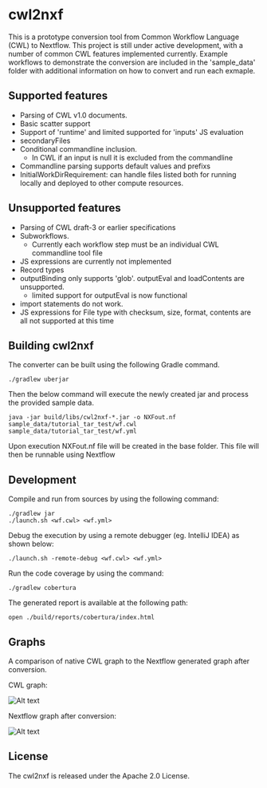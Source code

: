 cwl2nxf
========

This is a prototype conversion tool from Common Workflow Language (CWL) to Nextflow. This project is still under active development, with a number of common CWL features implemented currently. Example workflows to demonstrate the conversion are included in the 'sample_data' folder with additional information on how to convert and run each exmaple. 

Supported features
-----------
* Parsing of CWL v1.0 documents. 
* Basic scatter support
* Support of 'runtime' and limited supported for 'inputs' JS evaluation
* secondaryFiles
* Conditional commandline inclusion.
	* In CWL if an input is null it is excluded from the commandline
* Commandline parsing supports default values and prefixs 
* InitialWorkDirRequirement: can handle files listed both for running locally and deployed to other compute resources. 

Unsupported features
-----------
* Parsing of CWL draft-3 or earlier specifications
* Subworkflows.
	* Currently each workflow step must be an individual CWL commandline tool file
* JS expressions are currently not implemented
* Record types
* outputBinding only supports 'glob'. outputEval and loadContents are unsupported.
	* limited support for outputEval is now functional
* import statements do not work.
* JS expressions for File type with checksum, size, format, contents are all not supported at this time

Building cwl2nxf
-----------

The converter can be built using the following Gradle command. 
```
./gradlew uberjar
```

Then the below command will execute the newly created jar and process the provided sample data.
```
java -jar build/libs/cwl2nxf-*.jar -o NXFout.nf sample_data/tutorial_tar_test/wf.cwl sample_data/tutorial_tar_test/wf.yml 
```
Upon execution NXFout.nf file will be created in the base folder. This file will then be runnable using Nextflow


Development 
-----------

Compile and run from sources by using the following command:

```
./gradlew jar 
./launch.sh <wf.cwl> <wf.yml>
````

Debug the execution by using a remote debugger (eg. IntelliJ IDEA) as shown below: 

```
./launch.sh -remote-debug <wf.cwl> <wf.yml>
```


Run the code coverage by using the command: 

```
./gradlew cobertura  
```

The generated report is available at the following path: 

```
open ./build/reports/cobertura/index.html
```

Graphs
-----------
A comparison of native CWL graph to the Nextflow generated graph after conversion. 

CWL graph:

![Alt text](docs/CWL_graph.png "CWL workflow graph")

Nextflow graph after conversion:

![Alt text](docs/Nextflow_graph.png "Converted Nextflow graph")

License
-----------
The cwl2nxf is released under the Apache 2.0 License.
 
